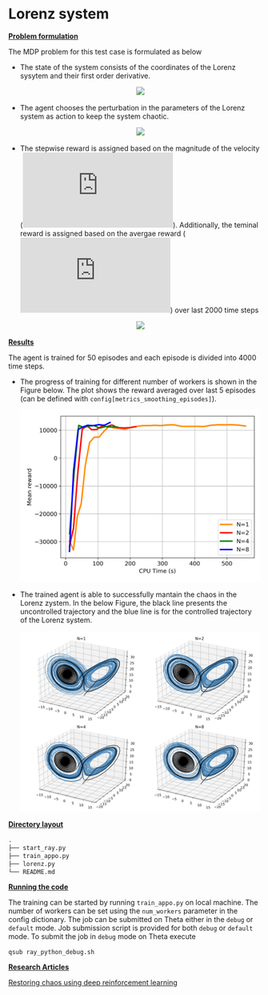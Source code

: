 # Lorenz system
**<ins>Problem formulation<ins>**

The MDP problem for this test case is formulated as below
- The state of the system consists of the coordinates of the Lorenz sysytem and their first order derivative.   
	<p align="center">
		<img src="https://latex.codecogs.com/gif.latex?%5Cdpi%7B150%7D%20s_k%3Dx%2Cy%2Cz%2C%5Cdot%7Bx%7D%2C%5Cdot%7By%7D%2C%5Cdot%7Bz%7D">
	</p>
	
- The agent chooses the perturbation in the parameters of the Lorenz system as action to keep the system chaotic.
	<p align="center">
		<img src="https://latex.codecogs.com/gif.latex?%5Cdpi%7B150%7D%20a_k%3D%5CDelta%20%5Csigma%2C%20%5CDelta%20%5Crho%2C%20%5CDelta%20%5Cbeta">
	</p>
	
- The stepwise reward is assigned based on the magnitude of the velocity (![](https://latex.codecogs.com/gif.latex?%5Cdpi%7B100%7D%20V%3D%5Csqrt%7B%28x%5E2&plus;y%5E2&plus;z%5E2%29%7D)). Additionally, the teminal reward is assigned based on the avergae reward (![](https://latex.codecogs.com/gif.latex?%5Cdpi%7B100%7D%20%5Cbar%7Br_t%7D)) over last 2000 time steps 
	<p align="center">
		<img src="https://latex.codecogs.com/gif.latex?%5Cdpi%7B150%7D%20%5Cbegin%7Balign*%7D%20r_t%20%26%3D%20%5Cbegin%7Bcases%7D%2010%2C%20%26%5Cquad%20V%28t%29%20%3E%20V_0%2C%5C%5C%20-10.%20%26%5Cquad%20V%28t%29%20%5Cle%20V_0%2C%20%5Cend%7Bcases%7D%20%5C%5C%20r_%7Bterminal%7D%20%26%3D%20%5Cbegin%7Bcases%7D%20-100%2C%20%26%5Cquad%20%5Cbar%7Br_t%7D%20%3C%20-2%2C%5C%5C%200%2C%20%26%5Cquad%20%5Cbar%7Br_t%7D%20%3E%20-2.%20%5Cend%7Bcases%7D%20%5Cend%7Balign*%7D">
	</p>
**<ins>Results<ins>**

The agent is trained for 50 episodes and each episode is divided into 4000 time steps.

- The progress of training for different number of workers is shown in the Figure below. The plot shows the reward averaged over last 5 episodes (can be defined with `config[metrics_smoothing_episodes]`).  
	<p align="center">
		<img src="misc/mean_reward.png" width="512">
	</p>
	
- The trained agent is able to successfully mantain the chaos in the Lorenz zystem. In the below Figure, the black line presents the uncontrolled trajectory and the blue line is for the controlled trajectory of the Lorenz system.       
	<p align="center">
		<img src="misc/results_summary.png" width="768">
	</p>

**<ins>Directory layout<ins>**
    
    .
    ├── start_ray.py    
    ├── train_appo.py   
    ├── lorenz.py  
    └── README.md

**<ins>Running the code<ins>**
	
The training can be started by running `train_appo.py` on local machine. The number of workers can be set using the `num_workers` parameter in the config dictionary. The job can be submitted on Theta either in the `debug` or `default` mode. Job submission script is provided for both `debug` or `default` mode. To submit the job in `debug` mode on Theta execute 
```
qsub ray_python_debug.sh
```

**<ins>Research Articles<ins>**  

[Restoring chaos using deep reinforcement learning](https://aip.scitation.org/doi/abs/10.1063/5.0002047?journalCode=cha)




